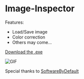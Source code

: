 # Image-Inspector

Features:
* Load/Save image
* Color correction
* Others may come...

[Download the .exe](https://www.dropbox.com/s/luz19thrfhxs174/Image-Inspector.exe?dl=0)

![GIF](https://i.imgur.com/OIlgRva.gif)

Special thanks to [SoftwareByDefault](https://softwarebydefault.com/2013/04/11/bitmap-color-balance/)

